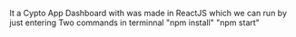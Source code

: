It a Cypto App Dashboard with was made in ReactJS which we can run by just entering Two commands in terminnal "npm install" "npm start" 
